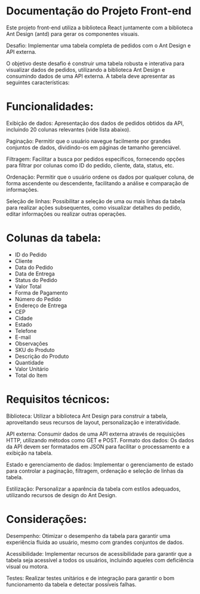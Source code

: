 # Documentação do Projeto Front-end

Este projeto front-end utiliza a biblioteca React juntamente com a biblioteca Ant Design (antd) para gerar os componentes visuais.

Desafio: Implementar uma tabela completa de pedidos com o Ant Design e API externa.

O objetivo deste desafio é construir uma tabela robusta e interativa para visualizar dados de pedidos, utilizando a biblioteca Ant Design e consumindo dados de uma API externa. A tabela deve apresentar as seguintes características:

# Funcionalidades:

Exibição de dados: Apresentação dos dados de pedidos obtidos da API, incluindo 20 colunas relevantes (vide lista abaixo).

Paginação: Permitir que o usuário navegue facilmente por grandes conjuntos de dados, dividindo-os em páginas de tamanho gerenciável.

Filtragem: Facilitar a busca por pedidos específicos, fornecendo opções para filtrar por colunas como ID do pedido, cliente, data, status, etc.

Ordenação: Permitir que o usuário ordene os dados por qualquer coluna, de forma ascendente ou descendente, facilitando a análise e comparação de informações.

Seleção de linhas: Possibilitar a seleção de uma ou mais linhas da tabela para realizar ações subsequentes, como visualizar detalhes do pedido, editar informações ou realizar outras operações.

# Colunas da tabela:
* ID do Pedido
* Cliente
* Data do Pedido
* Data de Entrega
* Status do Pedido
* Valor Total
* Forma de Pagamento
* Número do Pedido
* Endereço de Entrega
* CEP
* Cidade
* Estado
* Telefone
* E-mail
* Observações
* SKU do Produto
* Descrição do Produto
* Quantidade
* Valor Unitário
* Total do Item

# Requisitos técnicos:

Biblioteca: Utilizar a biblioteca Ant Design para construir a tabela, aproveitando seus recursos de layout, personalização e interatividade.

API externa: Consumir dados de uma API externa através de requisições HTTP, utilizando métodos como GET e POST.
Formato dos dados: Os dados da API devem ser formatados em JSON para facilitar o processamento e a exibição na tabela.

Estado e gerenciamento de dados: Implementar o gerenciamento de estado para controlar a paginação, filtragem, ordenação e seleção de linhas da tabela.

Estilização: Personalizar a aparência da tabela com estilos adequados, utilizando recursos de design do Ant Design.

# Considerações:

Desempenho: Otimizar o desempenho da tabela para garantir uma experiência fluida ao usuário, mesmo com grandes conjuntos de dados.

Acessibilidade: Implementar recursos de acessibilidade para garantir que a tabela seja acessível a todos os usuários, incluindo aqueles com deficiência visual ou motora.

Testes: Realizar testes unitários e de integração para garantir o bom funcionamento da tabela e detectar possíveis falhas.
